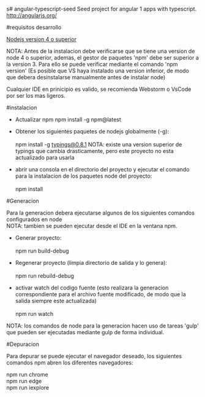 s# angular-typescript-seed
Seed project for angular 1 apps with typescript.  http://angularjs.org/ 


#requisitos desarrollo

[Nodejs version 4 o superior](https://nodejs.org/en/)

NOTA: Antes de la instalacion debe verificarse que se tiene una version de node 4 o superior,
ademas, el gestor de paquetes 'npm' debe ser superior a la version 3.
Para ello se puede verificar mediante el comando 'npm version'
(Es posible que VS haya instalado una version inferior, de modo que debera desinstalarse manualmente antes de instalar node)


Cualquier IDE en prinicipio es valido, se recomienda Webstorm o VsCode por ser los mas ligeros.

#instalacion

- Actualizar npm
npm install -g npm@latest 

- Obtener los siguientes paquetes de nodejs globalmente (-g):<br /><br />
npm install -g typings@0.8.1
 NOTA: existe una version superior de typings que cambia drasticamente, pero este proyecto no esta actualizado para usarla 

- abrir una consola en el directorio del proyecto y ejecutar el comando para la instalacion de los paquetes node del proyecto:<br /><br />
 npm install
 

#Generacion

Para la generacion debera ejecutarse algunos de los siguientes comandos configurados en node<br /> 
NOTA: tambien se pueden ejecutar desde el IDE en la ventana npm.



 - Generar proyecto:<br /><br />
  npm run build-debug
  
 - Regenerar proyecto (limpia directorio de salida y lo genera):<br /><br />
  npm run rebuild-debug
   
 - activar watch del codigo fuente (esto realizara la generacion correspondiente para el archivo fuente modificado, 
 de modo que la salida siempre este actualizada)<br /><br />
 npm run watch
 
 
NOTA: los comandos de node para la generacion hacen uso de tareas 'gulp' que pueden ser ejecutadas mediante gulp de forma individual.



#Depuracion

Para depurar se puede ejecutar el navegador deseado, los siguientes comandos npm abren los diferentes navegadores:

npm run chrome<br />
npm run edge<br />
npm run iexplore<br />





